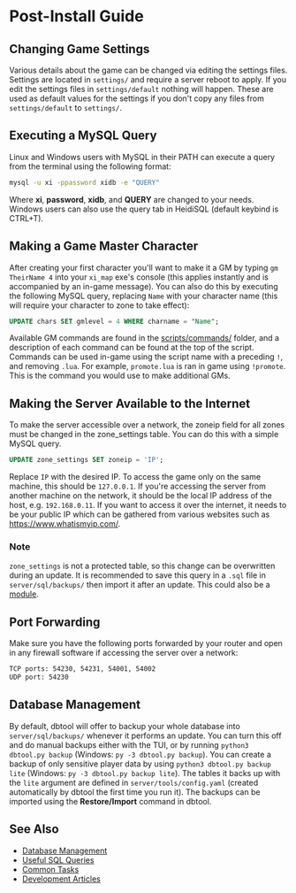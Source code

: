 # Post-Install Guide

## Changing Game Settings

Various details about the game can be changed via editing the settings files. Settings are located in `settings/` and require a server reboot to apply. If you edit the settings files in `settings/default` nothing will happen. These are used as default values for the settings if you don't copy any files from `settings/default` to `settings/`.

## Executing a MySQL Query

Linux and Windows users with MySQL in their PATH can execute a query from the terminal using the following format:

```sh
mysql -u xi -ppassword xidb -e "QUERY"
```

Where **xi**, **password**, **xidb**, and **QUERY** are changed to your needs. Windows users can also use the query tab in HeidiSQL (default keybind is CTRL+T).

## Making a Game Master Character

After creating your first character you'll want to make it a GM by typing `gm TheirName 4` into your `xi_map` exe's console (this applies instantly and is accompanied by an in-game message). You can also do this by executing the following MySQL query, replacing `Name` with your character name (this will require your character to zone to take effect):

```sql
UPDATE chars SET gmlevel = 4 WHERE charname = "Name";
```

Available GM commands are found in the [scripts/commands/](https://github.com/LandSandBoat/server/tree/base/scripts/commands) folder, and a description of each command can be found at the top of the script. Commands can be used in-game using the script name with a preceding `!`, and removing `.lua`. For example, `promote.lua` is ran in game using `!promote`. This is the command you would use to make additional GMs.

## Making the Server Available to the Internet

To make the server accessible over a network, the zoneip field for all zones must be changed in the zone_settings table. You can do this with a simple MySQL query.

```sql
UPDATE zone_settings SET zoneip = 'IP';
```

Replace `IP` with the desired IP. To access the game only on the same machine, this should be `127.0.0.1`. If you're accessing the server from another machine on the network, it should be the local IP address of the host, e.g. `192.168.0.11`. If you want to access it over the internet, it needs to be your public IP which can be gathered from various websites such as <https://www.whatismyip.com/>.

### Note

`zone_settings` is not a protected table, so this change can be overwritten during an update. It is recommended to save this query in a `.sql` file in `server/sql/backups/` then import it after an update. This could also be a [module](Module-Guide).

## Port Forwarding

Make sure you have the following ports forwarded by your router and open in any firewall software if accessing the server over a network:

```txt
TCP ports: 54230, 54231, 54001, 54002
UDP port: 54230
```

## Database Management

By default, dbtool will offer to backup your whole database into `server/sql/backups/` whenever it performs an update. You can turn this off and do manual backups either with the TUI, or by running `python3 dbtool.py backup` (Windows: `py -3 dbtool.py backup`). You can create a backup of only sensitive player data by using `python3 dbtool.py backup lite` (Windows: `py -3 dbtool.py backup lite`). The tables it backs up with the `lite` argument are defined in `server/tools/config.yaml` (created automatically by dbtool the first time you run it). The backups can be imported using the **Restore/Import** command in dbtool.

## See Also

* [Database Management](Database-Management)
* [Useful SQL Queries](Useful-SQL-queries)
* [Common Tasks](Miscellaneous-Server)
* [Development Articles](Development)
